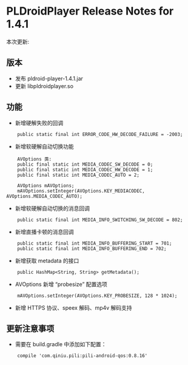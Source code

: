 # PLDroidPlayer Release Notes for 1.4.1

本次更新:

## 版本

  - 发布 pldroid-player-1.4.1.jar
  - 更新 libpldroidplayer.so

## 功能

  - 新增硬解失败的回调

```
    public static final int ERROR_CODE_HW_DECODE_FAILURE = -2003;
```

  - 新增软硬解自动切换功能

```
    AVOptions 类:
    public final static int MEDIA_CODEC_SW_DECODE = 0;
    public final static int MEDIA_CODEC_HW_DECODE = 1;
    public final static int MEDIA_CODEC_AUTO = 2;

    AVOptions mAVOptions;
    mAVOptions.setInteger(AVOptions.KEY_MEDIACODEC, AVOptions.MEDIA_CODEC_AUTO);
```

  - 新增软硬解自动切换的消息回调

```
    public static final int MEDIA_INFO_SWITCHING_SW_DECODE = 802;
```

  - 新增直播卡顿的消息回调

```
    public static final int MEDIA_INFO_BUFFERING_START = 701;
    public static final int MEDIA_INFO_BUFFERING_END = 702;
```

  - 新增获取 metadata 的接口

```
    public HashMap<String, String> getMetadata();
```

  - AVOptions 新增 “probesize” 配置选项

```
    mAVOptions.setInteger(AVOptions.KEY_PROBESIZE, 128 * 1024);
```

  - 新增 HTTPS 协议、speex 解码、mp4v 解码支持

## 更新注意事项

  - 需要在 build.gradle 中添加如下配置：

```
    compile 'com.qiniu.pili:pili-android-qos:0.8.16'
```
